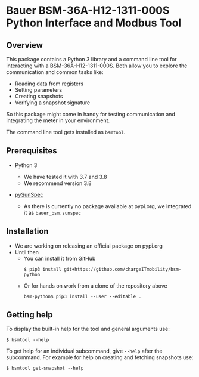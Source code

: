 # Bauer BSM-36A-H12-1311-000S Python Interface and Modbus Tool

## Overview

This package contains a Python 3 library and a command line tool for
interacting with a BSM-36A-H12-1311-000S. Both allow you to explore the
communication and common tasks like:

* Reading data from registers
* Setting parameters
* Creating snapshots
* Verifying a snapshot signature

So this package might come in handy for testing communication and integrating
the meter in your environment.

The command line tool gets installed as `bsmtool`.


## Prerequisites

* Python 3
    * We have tested it with 3.7 and 3.8
    * We recommend version 3.8

* [pySunSpec](https://github.com/sunspec/pysunspec/)
    * As there is currently no package available at pypi.org, we integrated it
      as `bauer_bsm.sunspec`


## Installation

* We are working on releasing an official package on pypi.org
* Until then
    * You can install it from GitHub
      ```
      $ pip3 install git+https://github.com/chargeITmobility/bsm-python
      ```
    * Or for hands on work from a clone of the repository above
      ```
      bsm-python$ pip3 install --user --editable .
      ```


## Getting help

To display the built-in help for the tool and general arguments use:
```
$ bsmtool --help
```
To get help for an individual subcommand, give `--help` after the subcommand.
For example for help on creating and fetching snapshots use:
```
$ bsmtool get-snapshot --help
```
